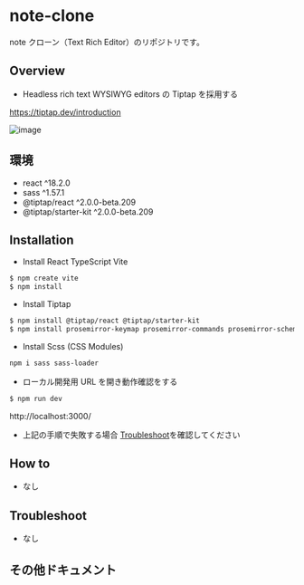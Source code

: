 # note-clone

note クローン（Text Rich Editor）のリポジトリです。

## Overview

- Headless rich text WYSIWYG editors の Tiptap を採用する

https://tiptap.dev/introduction

![image](https://user-images.githubusercontent.com/65071534/209428175-40199404-32b0-405e-a556-e7597375a579.png)

## 環境

- react ^18.2.0
- sass ^1.57.1
- @tiptap/react ^2.0.0-beta.209
- @tiptap/starter-kit ^2.0.0-beta.209

## Installation

- Install React TypeScript Vite

```bash
$ npm create vite
$ npm install
```

- Install Tiptap

```bash
$ npm install @tiptap/react @tiptap/starter-kit
$ npm install prosemirror-keymap prosemirror-commands prosemirror-schema-list prosemirror-history prosemirror-dropcursor prosemirror-gapcursor
```

- Install Scss (CSS Modules)

```bash
npm i sass sass-loader
```

- ローカル開発用 URL を開き動作確認をする

```bash
$ npm run dev
```

http://localhost:3000/

- 上記の手順で失敗する場合 [Troubleshoot](#Troubleshoot)を確認してください

## How to

- なし

## Troubleshoot

- なし

## その他ドキュメント
